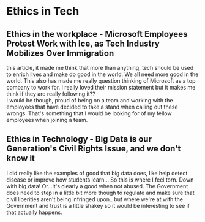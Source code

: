# Ethics in Tech

## Ethics in the workplace - Microsoft Employees Protest Work with Ice, as Tech Industry Mobilizes Over Immigration

this article, it made me think that more than anything, tech should be used to enrich lives and make do good in the world. We all need more good in the world. This also has made me really question thinking of Microsoft as a top company to work for. I really loved their mission statement but it makes me think if they are really following it??  
I would be though, proud of being on a team and working with the employees that have decided to take a stand when calling out these wrongs. That's something that I would be looking for of my fellow employees when joining a team.

## Ethics in Technology - Big Data is our Generation's Civil Rights Issue, and we don't know it

I did really like the examples of good that big data does, like help detect disease or improve how students learn... So this is where I feel torn. Down with big data! Or...it's clearly a good when not abused. The Government does need to step in a little bit more though to regulate and make sure that civil liberities aren't being infringed upon.. but where we're at with the Government and trust is a little shakey so it would be interesting to see if that actually happens.
